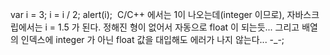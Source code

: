 var i = 3;
i = i / 2;
alert(i);
 C/C++ 에서는 1이 나오는데(integer 이므로), 자바스크립에서는 i = 1.5 가 된다. 정해진 형이 없어서 자동으로 float 이 되는듯...
그리고 배열의 인덱스에 integer 가 아닌 float 값을 대입해도 에러가 나지 않는다... -\_-;

